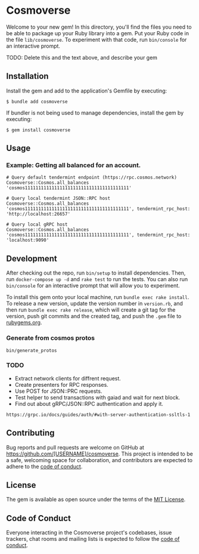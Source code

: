 # Cosmoverse

Welcome to your new gem! In this directory, you'll find the files you need to be able to package up your Ruby library into a gem. Put your Ruby code in the file `lib/cosmoverse`. To experiment with that code, run `bin/console` for an interactive prompt.

TODO: Delete this and the text above, and describe your gem

## Installation

Install the gem and add to the application's Gemfile by executing:

    $ bundle add cosmoverse

If bundler is not being used to manage dependencies, install the gem by executing:

    $ gem install cosmoverse

## Usage

### Example: Getting all balanced for an account.

```
# Query default tendermint endpoint (https://rpc.cosmos.network)
Cosmoverse::Cosmos.all_balances 'cosmos111111111111111111111111111111111111111'

# Query local tendermint JSON::RPC host
Cosmoverse::Cosmos.all_balances 'cosmos111111111111111111111111111111111111111', tendermint_rpc_host: 'http://localhost:26657'

# Query local gRPC host
Cosmoverse::Cosmos.all_balances 'cosmos111111111111111111111111111111111111111', tendermint_rpc_host: 'localhost:9090'
```

## Development

After checking out the repo, run `bin/setup` to install dependencies. Then, run `docker-compose up -d` and `rake test` to run the tests. You can also run `bin/console` for an interactive prompt that will allow you to experiment.

To install this gem onto your local machine, run `bundle exec rake install`. To release a new version, update the version number in `version.rb`, and then run `bundle exec rake release`, which will create a git tag for the version, push git commits and the created tag, and push the `.gem` file to [rubygems.org](https://rubygems.org).

### Generate from cosmos protos

```
bin/generate_protos
```

### TODO

- Extract network clients for diffrent request.
- Create presenters for RPC responses.
- Use POST for JSON::PRC requests.
- Test helper to send transactions with gaiad and wait for next block.
- Find out about gRPC/JSON::RPC authentication and apply it.

```
https://grpc.io/docs/guides/auth/#with-server-authentication-ssltls-1
```

## Contributing

Bug reports and pull requests are welcome on GitHub at https://github.com/[USERNAME]/cosmoverse. This project is intended to be a safe, welcoming space for collaboration, and contributors are expected to adhere to the [code of conduct](https://github.com/[USERNAME]/cosmoverse/blob/master/CODE_OF_CONDUCT.md).

## License

The gem is available as open source under the terms of the [MIT License](https://opensource.org/licenses/MIT).

## Code of Conduct

Everyone interacting in the Cosmoverse project's codebases, issue trackers, chat rooms and mailing lists is expected to follow the [code of conduct](https://github.com/[USERNAME]/cosmoverse/blob/master/CODE_OF_CONDUCT.md).
